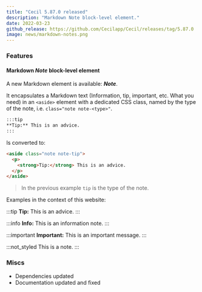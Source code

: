 ```yaml
---
title: "Cecil 5.87.0 released"
description: "Markdown Note block-level element."
date: 2022-03-23
github_release: https://github.com/Cecilapp/Cecil/releases/tag/5.87.0
image: news/markdown-notes.png
---
```


### Features

#### Markdown _Note_ block-level element

A new Markdown element is available: **_Note_**.

It encapsulates a Markdown text (Information, tip, important, etc. What you need) in an `<aside>` element with a dedicated CSS class, named by the type of the note, i.e. `class="note note-<type>"`.

```markdown
:::tip
**Tip:** This is an advice.
:::
```

Is converted to:

```html
<aside class="note note-tip">
  <p>
    <strong>Tip:</strong> This is an advice.
  </p>
</aside>
```

> In the previous example `tip` is the type of the note.

Examples in the context of this website:

:::tip
**Tip:** This is an advice.
:::

:::info
**Info:** This is an information note.
:::

:::important
**Important:** This is an important message.
:::

:::not_styled
This is a note.
:::

### Miscs

- Dependencies updated
- Documentation updated and fixed
